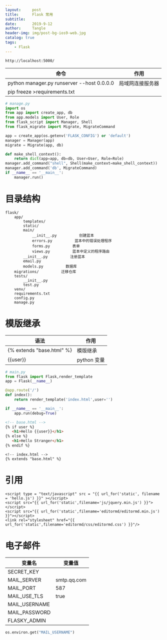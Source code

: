 ```yaml
---
layout:     post
title:      Flask 常用
subtitle:   
date:       2019-9-12
author:     Tangle
header-img: img/post-bg-ios9-web.jpg
catalog: true
tags:
    - Flask
---
```


<!-- {% raw %} -->

```
http://localhost:5000/
```

| 命令                                       | 作用             |
| ------------------------------------------ | ---------------- |
| python manager.py runserver --host 0.0.0.0 | 局域网连接服务器 |
| pip freeze >requirements.txt               |                  |

```python
# manage.py
import os
from app import create_app, db
from app.models import User, Role
from flask_script import Manager, Shell
from flask_migrate import Migrate, MigrateCommand

app = create_app(os.getenv('FLASK_CONFIG') or 'default')
manager = Manager(app)
migrate = Migrate(app, db)

def make_shell_context():
    return dict(app=app, db=db, User=User, Role=Role)
manager.add_command("shell", Shell(make_context=make_shell_context))
manager.add_command('db', MigrateCommand)
if __name__ == '__main__':
    manager.run()
```

# 目录结构

```
flask/
    app/
        templates/
        static/
        main/
            __init__.py          创建蓝本
            errors.py          蓝本中的错误处理程序
            forms.py          表单
            views.py          蓝本中定义的程序路由
        __init__.py          注册蓝本
        email.py
        models.py          数据库
    migrations/          迁移仓库
    tests/
        __init__.py
        test.py
    venv/
    requirements.txt
    config.py
    manage.py
```

# 模版继承

| 语法                      | 作用        |
| ------------------------- | ----------- |
| {% extends "base.html" %} | 模版继承    |
| {{user}}                  | python 变量 |

```python
# main.py
from flask import Flask,render_template
app = Flask(__name__)

@app.route('/')
def index():
    return render_template('index.html',user='')

if __name__ == '__main__':
    app.run(debug=True)
```

```html
<!-- base.html -->
{% if user %}
   <h1>Hello {{user}}</h1>
{% else %}
   <h1>Hello Stranger</h1>
{% endif %}
```

```
<!-- index.html -->
{% extends "base.html" %}
```

# 引用

```
<script type = "text/javascript" src = "{{ url_for('static', filename = 'hello.js') }}" ></script>
<script src="{{ url_for('static',filename='js/jquery.min.js') }}"></script>
<script src="{{ url_for('static',filename='editormd/editormd.min.js') }}"></script>
<link rel="stylesheet" href="{{ url_for('static',filename='editormd/css/editormd.css') }}"/>
```

# 电子邮件

| 变量名        | 变量值      |
| ------------- | ----------- |
| SECRET_KEY    |             |
| MAIL_SERVER   | smtp.qq.com |
| MAIL_PORT     | 587         |
| MAIL_USE_TLS  | true        |
| MAIL_USERNAME |             |
| MAIL_PASSWORD |             |
| FLASKY_ADMIN  |             |

```python
os.environ.get("MAIL_USERNAME")
```

<!-- {% endraw %} -->
